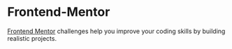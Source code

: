 # Frontend-Mentor

[Frontend Mentor](https://www.frontendmentor.io) challenges help you improve your coding skills by building realistic projects.
